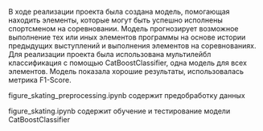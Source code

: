 В ходе реализации проекта была создана модель, помогающая находить элементы, которые могут быть успешно исполнены спортсменом на соревновании.
Модель прогнозирует возможное выполнение тех или иных элементов программы на основе истории предыдущих выступлений и выполнения элементов на соревнованиях. 
Для реализации проекта была использована мультилейбл классификация с помощью CatBoostClassifier, одна модель для всех элементов.
Модель показала хорошие результаты, использовалась метрика F1-Score.

figure_skating_preprocessing.ipynb содержит предобработку данных

figure_skating.ipynb содержит обучение и тестирование модели CatBoostClassifier
